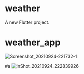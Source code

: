 # weather

A new Flutter project.


# weather_app


![Screenshot_20210924-221732-1](https://user-images.githubusercontent.com/80406227/134742473-7dd02239-70ec-421b-9d95-de012ef05bae.jpg)


#a
![InShot_20210924_222839926](https://user-images.githubusercontent.com/80406227/134743056-51460819-7e6b-42cd-9794-924a63a703ae.gif)
